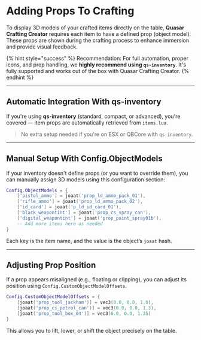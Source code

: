 # Adding Props To Crafting

To display 3D models of your crafted items directly on the table, **Quasar Crafting Creator** requires each item to have a defined prop (object model). These props are shown during the crafting process to enhance immersion and provide visual feedback.

{% hint style="success" %}
Recommendation: For full automation, proper icons, and prop handling, we **highly recommend using `qs-inventory`**. It's fully supported and works out of the box with Quasar Crafting Creator.
{% endhint %}

***

## Automatic Integration With qs-inventory

If you're using **qs-inventory** (standard, compact, or advanced), you're covered — item props are automatically retrieved from `items.lua`.

> No extra setup needed if you're on ESX or QBCore with `qs-inventory`.

***

## Manual Setup With Config.ObjectModels

If your inventory doesn't define props (or you want to override them), you can manually assign 3D models using this configuration section:

```lua
Config.ObjectModels = {
    ['pistol_ammo'] = joaat('prop_ld_ammo_pack_01'),
    ['rifle_ammo'] = joaat('prop_ld_ammo_pack_02'),
    ['id_card'] = joaat('p_ld_id_card_01'),
    ['black_weapontint'] = joaat('prop_cs_spray_can'),
    ['digital_weapontint'] = joaat('prop_paint_spray01b'),
    -- Add more items here as needed
}
```

Each key is the item name, and the value is the object’s `joaat` hash.

***

## Adjusting Prop Position

If a prop appears misaligned (e.g., floating or clipping), you can adjust its position using `Config.CustomObjectModelOffsets`.

```lua
Config.CustomObjectModelOffsets = {
    [joaat('prop_tool_jackham')] = vec3(0.0, 0.0, 1.0),
    [joaat('prop_cs_petrol_can')] = vec3(0.0, 0.0, 1.3),
    [joaat('prop_tool_box_04')] = vec3(0.0, 0.0, 1.35)
}
```

This allows you to lift, lower, or shift the object precisely on the table.
